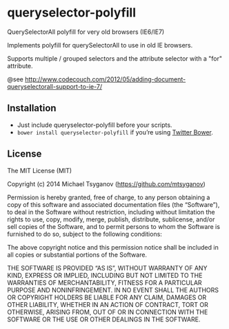 # queryselector-polyfill
QuerySelectorAll polyfill for very old browsers (IE6/IE7)

Implements polyfill for querySelectorAll to use in old IE browsers.
 
Supports multiple / grouped selectors and the attribute selector with a "for" attribute.
 
@see http://www.codecouch.com/2012/05/adding-document-queryselectorall-support-to-ie-7/

## Installation
* Just include queryselector-polyfill before your scripts.
* `bower install queryselector-polyfill` if you’re using [Twitter Bower](http://bower.io).

## License
The MIT License (MIT)

Copyright (c) 2014 Michael Tsyganov (https://github.com/mtsyganov)

Permission is hereby granted, free of charge, to any person obtaining a copy
of this software and associated documentation files (the “Software”), to deal
in the Software without restriction, including without limitation the rights
to use, copy, modify, merge, publish, distribute, sublicense, and/or sell
copies of the Software, and to permit persons to whom the Software is
furnished to do so, subject to the following conditions:

The above copyright notice and this permission notice shall be included in
all copies or substantial portions of the Software.

THE SOFTWARE IS PROVIDED “AS IS”, WITHOUT WARRANTY OF ANY KIND, EXPRESS OR
IMPLIED, INCLUDING BUT NOT LIMITED TO THE WARRANTIES OF MERCHANTABILITY,
FITNESS FOR A PARTICULAR PURPOSE AND NONINFRINGEMENT. IN NO EVENT SHALL THE
AUTHORS OR COPYRIGHT HOLDERS BE LIABLE FOR ANY CLAIM, DAMAGES OR OTHER
LIABILITY, WHETHER IN AN ACTION OF CONTRACT, TORT OR OTHERWISE, ARISING FROM,
OUT OF OR IN CONNECTION WITH THE SOFTWARE OR THE USE OR OTHER DEALINGS IN
THE SOFTWARE.
